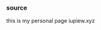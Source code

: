 ### source
this is my personal page iupiew.xyz
































































































































































































































































































































































































































































































































